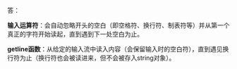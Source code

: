 答：

**输入运算符**：会自动忽略开头的空白（即空格符、换行符、制表符等）并从第一个真正的字符开始读起，直到遇到下一处空白为止。

**getline函数**：从给定的输入流中读入内容（会保留输入时的空白符），直到遇见换行符为止（换行符也会被读进来，但不会被存入string对象）。

